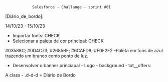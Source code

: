                Salesforce - Challange - sprint #01

[Diário_de_bordo]: 

14/10/23 - 15/10/23
 

* Importar fonts: CHECK
* Selecionar a paleta de cor principal: CHECK 

#03588C; #0D4C73; #2685BF; #6CAFD9; #F0F2F2 
-Paleta em tons de azul trazendo um branco como ponto de luz.

* Desenvolver o banner princiapal - Logo - background - txt__offers: 

A class - .d-d-d = Diário de Bordo

